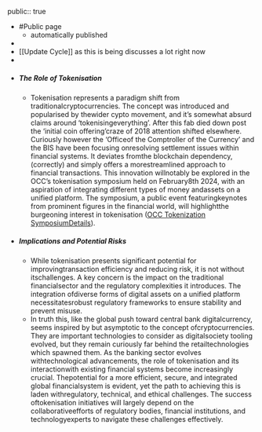public:: true

- #Public page
	 - automatically published
-
- [[Update Cycle]] as this is being discusses a lot right now
-
- ##### The Role of Tokenisation
	- Tokenisation represents a paradigm shift from traditionalcryptocurrencies. The concept was introduced and popularised by thewider cypto movement, and it’s somewhat absurd claims around ‘tokenisingeverything’. After this fab died down post the ‘initial coin offering’craze of 2018 attention shifted elsewhere. Curiously however the ‘Officeof the Comptroller of the Currency’ and the BIS have been focusing onresolving settlement issues within financial systems. It deviates fromthe blockchain dependency, (correctly) and simply offers a morestreamlined approach to financial transactions. This innovation willnotably be explored in the OCC’s tokenisation symposium held on February8th 2024, with an aspiration of integrating different types of money andassets on a unified platform. The symposium, a public event featuringkeynotes from prominent figures in the financial world, will highlightthe burgeoning interest in tokenisation ([OCC Tokenization SymposiumDetails](https://www.occ.gov/news-issuances/news-releases/2023/nr-occ-2023-18.html)).
- ##### Implications and Potential Risks
	- While tokenisation presents significant potential for improvingtransaction efficiency and reducing risk, it is not without itschallenges. A key concern is the impact on the traditional financialsector and the regulatory complexities it introduces. The integration ofdiverse forms of digital assets on a unified platform necessitatesrobust regulatory frameworks to ensure stability and prevent misuse.
	- In truth this, like the global push toward central bank digitalcurrency, seems inspired by but asymptotic to the concept ofcryptocurrencies. They are important technologies to consider as digitalsociety tooling evolved, but they remain curiously far behind the retailtechnologies which spawned them. As the banking sector evolves withtechnological advancements, the role of tokenisation and its interactionwith existing financial systems become increasingly crucial. Thepotential for a more efficient, secure, and integrated global financialsystem is evident, yet the path to achieving this is laden withregulatory, technical, and ethical challenges. The success oftokenisation initiatives will largely depend on the collaborativeefforts of regulatory bodies, financial institutions, and technologyexperts to navigate these challenges effectively.